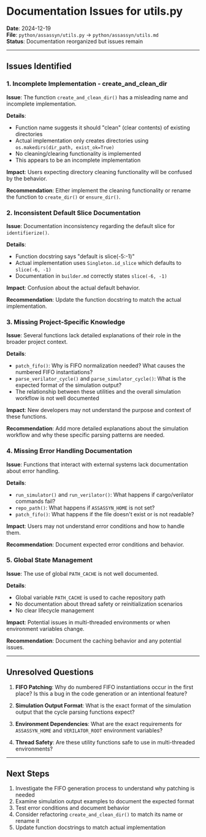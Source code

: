 # Documentation Issues for utils.py

**Date**: 2024-12-19  
**File**: `python/assassyn/utils.py` → `python/assassyn/utils.md`  
**Status**: Documentation reorganized but issues remain

---

## Issues Identified

### 1. Incomplete Implementation - create_and_clean_dir

**Issue**: The function `create_and_clean_dir()` has a misleading name and incomplete implementation.

**Details**:
- Function name suggests it should "clean" (clear contents) of existing directories
- Actual implementation only creates directories using `os.makedirs(dir_path, exist_ok=True)`
- No cleaning/clearing functionality is implemented
- This appears to be an incomplete implementation

**Impact**: Users expecting directory cleaning functionality will be confused by the behavior.

**Recommendation**: Either implement the cleaning functionality or rename the function to `create_dir()` or `ensure_dir()`.

### 2. Inconsistent Default Slice Documentation

**Issue**: Documentation inconsistency regarding the default slice for `identifierize()`.

**Details**:
- Function docstring says "default is slice(-5:-1)"
- Actual implementation uses `Singleton.id_slice` which defaults to `slice(-6, -1)`
- Documentation in `builder.md` correctly states `slice(-6, -1)`

**Impact**: Confusion about the actual default behavior.

**Recommendation**: Update the function docstring to match the actual implementation.

### 3. Missing Project-Specific Knowledge

**Issue**: Several functions lack detailed explanations of their role in the broader project context.

**Details**:
- `patch_fifo()`: Why is FIFO normalization needed? What causes the numbered FIFO instantiations?
- `parse_verilator_cycle()` and `parse_simulator_cycle()`: What is the expected format of the simulation output?
- The relationship between these utilities and the overall simulation workflow is not well documented

**Impact**: New developers may not understand the purpose and context of these functions.

**Recommendation**: Add more detailed explanations about the simulation workflow and why these specific parsing patterns are needed.

### 4. Missing Error Handling Documentation

**Issue**: Functions that interact with external systems lack documentation about error handling.

**Details**:
- `run_simulator()` and `run_verilator()`: What happens if cargo/verilator commands fail?
- `repo_path()`: What happens if `ASSASSYN_HOME` is not set?
- `patch_fifo()`: What happens if the file doesn't exist or is not readable?

**Impact**: Users may not understand error conditions and how to handle them.

**Recommendation**: Document expected error conditions and behavior.

### 5. Global State Management

**Issue**: The use of global `PATH_CACHE` is not well documented.

**Details**:
- Global variable `PATH_CACHE` is used to cache repository path
- No documentation about thread safety or reinitialization scenarios
- No clear lifecycle management

**Impact**: Potential issues in multi-threaded environments or when environment variables change.

**Recommendation**: Document the caching behavior and any potential issues.

---

## Unresolved Questions

1. **FIFO Patching**: Why do numbered FIFO instantiations occur in the first place? Is this a bug in the code generation or an intentional feature?

2. **Simulation Output Format**: What is the exact format of the simulation output that the cycle parsing functions expect?

3. **Environment Dependencies**: What are the exact requirements for `ASSASSYN_HOME` and `VERILATOR_ROOT` environment variables?

4. **Thread Safety**: Are these utility functions safe to use in multi-threaded environments?

---

## Next Steps

1. Investigate the FIFO generation process to understand why patching is needed
2. Examine simulation output examples to document the expected format
3. Test error conditions and document behavior
4. Consider refactoring `create_and_clean_dir()` to match its name or rename it
5. Update function docstrings to match actual implementation

